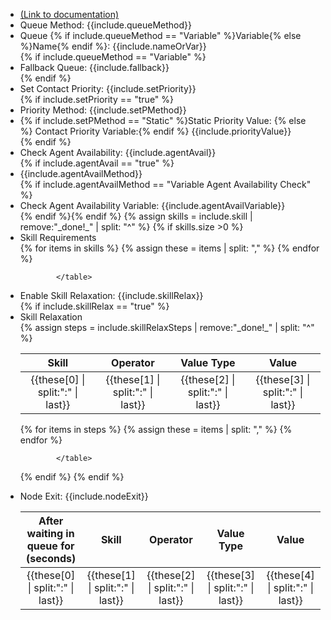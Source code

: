 <!-- Escape brackets \{\{ variable \}\} -->
<ul>
<li><a href="https://help.webex.com/en-us/article/n5595zd/Webex-Contact-Center-Setup-and-Administration-Guide#Cisco_Generic_Topic.dita_c93b6399-3cd7-4c86-9e82-48a82469fb8e" target="_blank">(Link to documentation)</a></li>
<li>Queue Method: {{include.queueMethod}}</li>
<li>Queue {% if include.queueMethod == "Variable" %}Variable{% else %}Name{% endif %}: {{include.nameOrVar}}</li>
{% if include.queueMethod == "Variable" %}<li>Fallback Queue: {{include.fallback}}</li>{% endif %}
<li>Set Contact Priority: {{include.setPriority}}</li>
{% if include.setPriority == "true" %}<li>Priority Method: {{include.setPMethod}}</li>
<li>{% if include.setPMethod == "Static" %}Static Priority Value: {% else %} Contact Priority Variable:{% endif %} {{include.priorityValue}}</li> {% endif %}
<li>Check Agent Availability: {{include.agentAvail}} </li>
{% if include.agentAvail == "true" %}<li>{{include.agentAvailMethod}}</li>
{% if include.agentAvailMethod == "Variable Agent Availability Check" %} <li>Check Agent Availability Variable: {{include.agentAvailVariable}}</li> {% endif %}{% endif %}
{% assign skills = include.skill | remove:"_done!_" | split: "^" %}
{% if skills.size >0 %}
<li>Skill Requirements</li>
     <table>
          <thead>
            <tr>
              <th style="text-align: center">Skill</th>
              <th style="text-align: center">Operator</th>
              <th style="text-align: center">Value Type</th>
              <th style="text-align: center">Value</th>
            </tr>
          </thead>
            <tbody>
{% for items in skills  %}
{% assign these = items | split: ","  %}
            <tr>
              <td style="text-align: center">{{these[0] | split:":" | last}}</td>
              <td style="text-align: center">{{these[1] | split:":" | last}}</td>
              <td style="text-align: center">{{these[2] | split:":" | last}}</td>
              <td style="text-align: center">{{these[3] | split:":" | last}}</td>
            </tr>
{% endfor %}
            </tbody>

            </table>


<li>Enable Skill Relaxation: {{include.skillRelax}}</li>
{% if include.skillRelax == "true" %}<li>Skill Relaxation</li> 
{% assign steps = include.skillRelaxSteps | remove:"_done!_" | split: "^" %}
     <table> 
          <thead>
            <tr>
              <th style="text-align: center">After waiting in <br> queue for (seconds)</th>
              <th style="text-align: center">Skill</th>
              <th style="text-align: center">Operator</th>
              <th style="text-align: center">Value Type</th>
              <th style="text-align: center">Value</th>
            </tr>
          </thead>
            <tbody>
{% for items in steps  %}
{% assign these = items | split: ","  %}
            <tr>
              <td style="text-align: center">{{these[0] | split:":" | last}}</td>
              <td style="text-align: center">{{these[1] | split:":" | last}}</td>
              <td style="text-align: center">{{these[2] | split:":" | last}}</td>
              <td style="text-align: center">{{these[3] | split:":" | last}}</td>
              <td style="text-align: center">{{these[4] | split:":" | last}}</td>
            </tr>
{% endfor %}
            </tbody>

            </table>
{% endif %}
{% endif %}
<li>Node Exit: {{include.nodeExit}}</li>
</ul>

